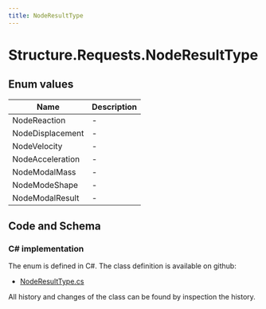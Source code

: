 ```yaml
---
title: NodeResultType
---
```


# Structure.Requests.NodeResultType



## Enum values

| Name            | Description                                                    |
|-----------------|----------------------------------------------------------------|
| NodeReaction |  -  |
| NodeDisplacement |  -  |
| NodeVelocity |  -  |
| NodeAcceleration |  -  |
| NodeModalMass |  -  |
| NodeModeShape |  -  |
| NodeModalResult |  -  |


## Code and Schema

### C# implementation

The enum is defined in C#. The class definition is available on github:

- [NodeResultType.cs](https://github.com/BHoM/BHoM/blob/develop/Structure_oM/Requests/Enum/NodeResultType.cs)

All history and changes of the class can be found by inspection the history.

